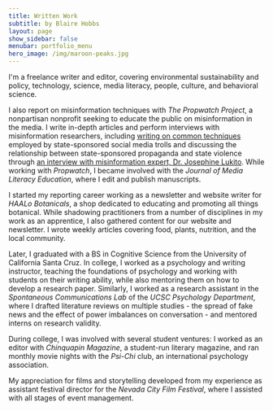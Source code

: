 ```yaml
---
title: Written Work
subtitle: by Blaire Hobbs
layout: page
show_sidebar: false
menubar: portfolio_menu
hero_image: /img/maroon-peaks.jpg
---
```


I'm a freelance writer and editor, covering environmental sustainability and policy, technology, science, media literacy, people, culture, and behavioral science. 

I also report on misinformation techniques with *The Propwatch Project*, a nonpartisan nonprofit seeking to educate the public on misinformation in the media. I write in-depth articles and perform interviews with misinformation researchers, including [writing on common techniques](https://www.propwatch.org/article.php?id=295) employed by state-sponsored social media trolls and discussing the relationship between state-sponsored propaganda and state violence through [an interview with misinformation expert, Dr. Josephine Lukito](https://www.propwatch.org/article.php?id=305). While working with *Propwatch*, I became involved with the *Journal of Media Literacy Education*, where I edit and publish manuscripts.

I started my reporting career working as a newsletter and website writer for *HAALo Botanicals*, a shop dedicated to educating and promoting all things botanical. While shadowing practitioners from a number of disciplines in my work as an apprentice, I also gathered content for our website and newsletter. I wrote weekly articles covering food, plants, nutrition, and the local community. 

Later, I graduated with a BS in Cognitive Science from the University of California Santa Cruz. In college, I worked as a psychology and writing instructor, teaching the foundations of psychology and working with students on their writing ability, while also mentoring them on how to develop a research paper. Similarly, I worked as a research assistant in the *Spontaneous Communications Lab* of the *UCSC Psychology Department*, where I drafted literature reviews on multiple studies - the spread of fake news and the effect of power imbalances on conversation - and mentored interns on research validity.

During college, I was involved with several student ventures: I worked as an editor with *Chinquapin Magazine*, a student-run literary magazine, and ran monthly movie nights with the *Psi-Chi* club, an international psychology association. 

My appreciation for films and storytelling developed from my experience as assistant festival director for the *Nevada City Film Festival*, where I assisted with all stages of event management.  


